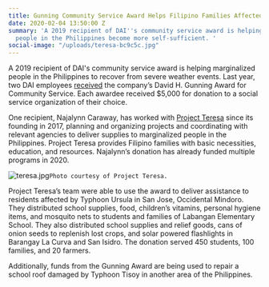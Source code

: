 ```yaml
---
title: Gunning Community Service Award Helps Filipino Families Affected by Typhoons
date: 2020-02-04 13:50:00 Z
summary: 'A 2019 recipient of DAI''s community service award is helping marginalized
  people in the Philippines become more self-sufficient. '
social-image: "/uploads/teresa-bc9c5c.jpg"
---
```


A 2019 recipient of DAI's community service award is helping marginalized people in the Philippines to recover from severe weather events. Last year, two DAI employees [received](https://www.dai.com/newsrecover/dai-and-intrahealth-employees-recognized-for-their-community-service) the company’s David H. Gunning Award for Community Service. Each awardee received $5,000 for donation to a social service organization of their choice. 

One recipient, Najalynn Caraway, has worked with [Project Teresa](https://www.facebook.com/projectteresainc/) since its founding in 2017, planning and organizing projects and coordinating with relevant agencies to deliver supplies to marginalized people in the Philippines. Project Teresa provides Filipino families with basic necessities, education, and resources. Najalynn’s donation has already funded multiple programs in 2020. 

![teresa.jpg](/uploads/teresa.jpg)`Photo courtesy of Project Teresa.`

Project Teresa’s team were able to use the award to deliver assistance to residents affected by Typhoon Ursula in San Jose, Occidental Mindoro. They distributed school supplies, food, children’s vitamins, personal hygiene items, and mosquito nets to students and families of Labangan Elementary School. They also distributed school supplies and relief goods, cans of onion seeds to replenish lost crops, and solar powered flashlights in Barangay La Curva and San Isidro. The donation served 450 students, 100 families, and 20 farmers. 

Additionally, funds from the Gunning Award are being used to repair a school roof damaged by Typhoon Tisoy in another area of the Philippines. 